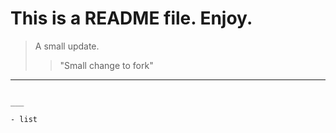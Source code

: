# This is a README file. Enjoy.
> A small update.
>> "Small change to fork"
___

~~~ print 'hoge' ~~~

___

- list
